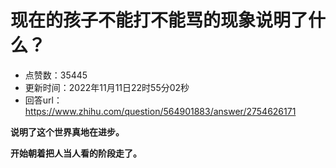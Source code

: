 # 现在的孩子不能打不能骂的现象说明了什么？
- 点赞数：35445
- 更新时间：2022年11月11日22时55分02秒
- 回答url：https://www.zhihu.com/question/564901883/answer/2754626171
<body>
 <p data-pid="hLdoxBsw"><b>说明了这个世界真地在进步。</b></p>
 <p data-pid="Ezl-W1Ho"><b>开始朝着把人当人看的阶段走了。</b></p>
</body>